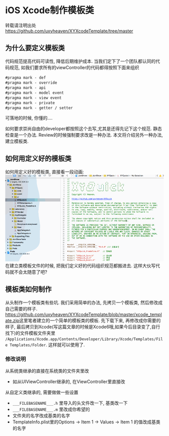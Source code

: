 # iOS Xcode制作模板类
转载请注明出处<https://github.com/uxyheaven/XYXcodeTemplate/tree/master>

## 为什么要定义模板类
代码规范提高代码可读性, 降低后期维护成本. 当我们定下了一个团队都认同的代码规范, 如我们要求所有的viewController的代码都得按照下面来组织

```
#pragma mark - def
#pragma mark - override
#pragma mark - api
#pragma mark - model event 
#pragma mark - view event
#pragma mark - private
#pragma mark - getter / setter
```
可落地的时候, 你懂的....

如何要求崇尚自由的developer都按照这个去写,尤其是还得先记下这个规范.
静态检查是一个办法. Review的时候强制要求改是一种办法. 本文将介绍另外一种办法, 建立模板类.

## 如何用定义好的模板类
如何用定义好的模板类, 直接看一段动画:
![Mou icon](./demo.gif)
在建立类模板文件的时候, 把我们定义好的代码组织规范都搬进去. 这样大伙写代码就不会太随意了吧? 

## 模板类如何制作
从头制作一个模板类有些坑. 我们采用简单的办法, 先拷贝一个模板类, 然后修改成自己需要的样子. 
<https://github.com/uxyheaven/XYXcodeTemplate/blob/master/xcode_template.zip>这里笔者建立的一个简单的模板类的模板. 先下载下来, 再修改成你需要的样子, 最后拷贝到Xcode(写这篇文章的时候是Xcode6哦,如果今后目录变了,自行找下)的文件模板文件夹里 `/Applications/Xcode.app/Contents/Developer/Library/Xcode/Templates/File Templates/Folder`. 这样就可以使用了.

### 修改说明
从系统类继承的直接在系统类的文件夹里改

* 如从UIViewController继承的, 在ViewController里直接改

从自定义类继承的, 需要做做一些设置

* `___FILEBASENAME___.h` 里导入的头文件改一下, 基类改一下
* `___FILEBASENAME___.m` 里改成你希望的
* 文件夹的名字改成基类的名字
* TemplateInfo.plist里的Options -> Item 1 -> Values -> Item 1 的值改成基类的名字
